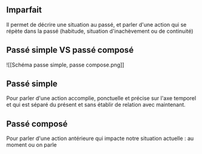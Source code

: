 ## Imparfait 
Il permet de décrire une situation au passé, et parler d'une action qui se répète dans la passé (habitude, situation d'inachèvement ou de continuité)


## Passé simple VS passé composé
![[Schéma passe simple, passe compose.png]]

## Passé simple 
Pour parler d'une action accomplie, ponctuelle et précise sur l'axe temporel et qui est séparé du présent et sans établir de relation avec maintenant.


## Passé composé
Pour parler d'une action antérieure qui impacte notre situation actuelle : au moment ou on parle 
